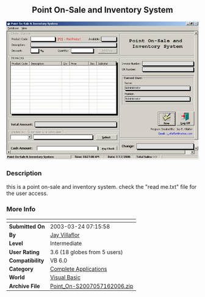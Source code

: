 ﻿<div align="center">

## Point On\-Sale and Inventory System

<img src="PIC20067162233359735.JPG">
</div>

### Description

this is a point on-sale and inventory system. check the "read me.txt" file for the user access.
 
### More Info
 


<span>             |<span>
---                |---
**Submitted On**   |2003-03-24 07:15:58
**By**             |[Jay Villaflor](https://github.com/Planet-Source-Code/PSCIndex/blob/master/ByAuthor/jay-villaflor.md)
**Level**          |Intermediate
**User Rating**    |3.6 (18 globes from 5 users)
**Compatibility**  |VB 6\.0
**Category**       |[Complete Applications](https://github.com/Planet-Source-Code/PSCIndex/blob/master/ByCategory/complete-applications__1-27.md)
**World**          |[Visual Basic](https://github.com/Planet-Source-Code/PSCIndex/blob/master/ByWorld/visual-basic.md)
**Archive File**   |[Point\_On\-S2007057162006\.zip](https://github.com/Planet-Source-Code/jay-villaflor-point-on-sale-and-inventory-system__1-65988/archive/master.zip)









